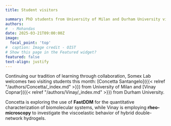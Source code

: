 ```yaml
---
title: Student visitors

summary: PhD students from University of Milan and Durham University visit Somex Lab. 
authors:
#  - Mohandas
date: 2025-03-21T09:00:00Z
image:
  focal_point: 'top'
#  caption: Image credit - OIST
# Show this page in the Featured widget?
featured: false
text-align: justify
---
```


<!--more-->

Continuing our tradition of learning through collaboration, Somex Lab welcomes two visiting students this month: [Concetta Santangelo]({{< relref "/authors/Concetta/_index.md" >}}) from University of Milan and [Vinay Copnar]({{< relref "/authors/Vinay/_index.md" >}}) from Durham University.

Concetta is exploring the use of **FastDDM** for the quantitative characterization of biomolecular systems, while Vinay is employing **rheo-microscopy** to investigate the viscoelastic behavior of hybrid double-network hydrogels.
